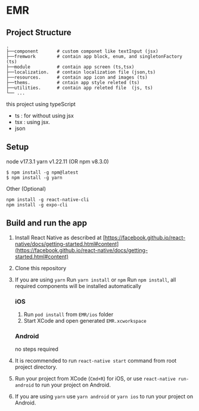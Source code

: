 # EMR

## Project Structure


    .
    ├──component       # custom componet like textInput (jsx)
    ├──fremwork        # contain app block, enum, and singletonFactory (ts)
    ├──module          # contain app screen (ts,tsx)
    ├──localization.   # contain localization file (json,ts)
    ├──resources.      # contain app icon and images (ts)
    ├──thems.          # cntain app style releted (ts)
    ├──utilities.      # contain app releted file  (js, ts) 
    └── ...

this project using typeScript 
  - ts : for without using jsx
  - tsx : using jsx. 
  - json
 
    
## Setup

node v17.3.1
yarn v1.22.11 (OR npm v8.3.0)

```
$ npm install -g npm@latest
$ npm install -g yarn
```
Other (Optional)

```
npm install -g react-native-cli
npm install -g expo-cli
```

  ## Build and run the app

1. Install React Native as described at [https://facebook.github.io/react-native/docs/getting-started.html#content](https://facebook.github.io/react-native/docs/getting-started.html#content)
2. Clone this repository
3. If you are using `yarn` Run `yarn install` or `npm` Run `npm install`, all required components will be installed automatically

    ### iOS
      
    1. Run `pod install` from `EMR/ios` folder
    2. Start XCode and open generated `EMR.xcworkspace`
     
    ### Android
    
    no steps required
        
4. It is recommended to run `react-native start` command from root project directory.
5. Run your project from XCode (`Cmd+R`) for iOS, or use `react-native run-android` to run your project on Android.
6. If you are using `yarn` use `yarn android` or `yarn ios` to run your project on Android.
